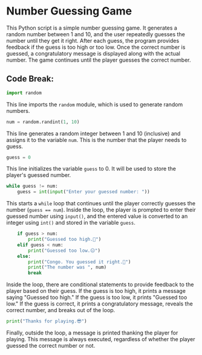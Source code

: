 # Number Guessing Game

This Python script is a simple number guessing game. It generates a random number between 1 and 10, and the user repeatedly guesses the number until they get it right. After each guess, the program provides feedback if the guess is too high or too low. Once the correct number is guessed, a congratulatory message is displayed along with the actual number. The game continues until the player guesses the correct number.

## Code Break:


```python
import random
```
This line imports the `random` module, which is used to generate random numbers.

```python
num = random.randint(1, 10)
```
This line generates a random integer between 1 and 10 (inclusive) and assigns it to the variable `num`. This is the number that the player needs to guess.

```python
guess = 0
```
This line initializes the variable `guess` to 0. It will be used to store the player's guessed number.

```python
while guess != num:
    guess = int(input("Enter your guessed number: "))
```
This starts a `while` loop that continues until the player correctly guesses the number (`guess == num`). Inside the loop, the player is prompted to enter their guessed number using `input()`, and the entered value is converted to an integer using `int()` and stored in the variable `guess`.

```python
    if guess > num:
        print("Guessed too high.🙂")
    elif guess < num:
        print("Guessed too low.😑")
    else:
        print("Congo. You guessed it right.🎉")
        print("The number was ", num)
        break
```
Inside the loop, there are conditional statements to provide feedback to the player based on their guess. If the guess is too high, it prints a message saying "Guessed too high." If the guess is too low, it prints "Guessed too low." If the guess is correct, it prints a congratulatory message, reveals the correct number, and breaks out of the loop.

```python
print("Thanks for playing.😎")
```
Finally, outside the loop, a message is printed thanking the player for playing. This message is always executed, regardless of whether the player guessed the correct number or not.

</br>